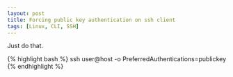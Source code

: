 ```yaml
---
layout: post
title: Forcing public key authentication on ssh client
tags: [Linux, CLI, SSH]
---
```


Just do that.

{% highlight bash %}
ssh user@host -o PreferredAuthentications=publickey
{% endhighlight %}

